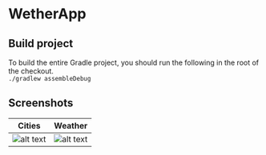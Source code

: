 # WetherApp

## Build project
To build the entire Gradle project, you should run the following in the root of the checkout.<br>
```./gradlew assembleDebug```<br>



## Screenshots
Cities             |  Weather
:-------------------------:|:-------------------------:
![alt text](https://raw.githubusercontent.com/Cilestal/WetherApp/master/screenshots/device-2017-09-19-202118.png)  |  ![alt text](https://raw.githubusercontent.com/Cilestal/WetherApp/master/screenshots/device-2017-09-19-202222.png)




